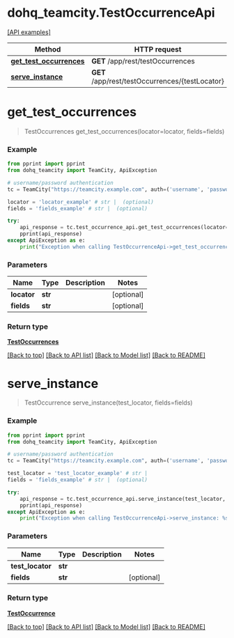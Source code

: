 # dohq_teamcity.TestOccurrenceApi

[[API examples]](http://devopshq.github.io/teamcity/teamcity_apis/TestOccurrenceApi.html)

Method | HTTP request | Description
------------- | ------------- | -------------
[**get_test_occurrences**](TestOccurrenceApi.md#get_test_occurrences) | **GET** /app/rest/testOccurrences | 
[**serve_instance**](TestOccurrenceApi.md#serve_instance) | **GET** /app/rest/testOccurrences/{testLocator} | 


# **get_test_occurrences**
> TestOccurrences get_test_occurrences(locator=locator, fields=fields)



### Example
```python
from pprint import pprint
from dohq_teamcity import TeamCity, ApiException

# username/password authentication
tc = TeamCity("https://teamcity.example.com", auth=('username', 'password'))

locator = 'locator_example' # str |  (optional)
fields = 'fields_example' # str |  (optional)

try:
    api_response = tc.test_occurrence_api.get_test_occurrences(locator=locator, fields=fields)
    pprint(api_response)
except ApiException as e:
    print("Exception when calling TestOccurrenceApi->get_test_occurrences: %s\n" % e)
```

### Parameters

Name | Type | Description  | Notes
------------- | ------------- | ------------- | -------------
 **locator** | **str**|  | [optional] 
 **fields** | **str**|  | [optional] 

### Return type

[**TestOccurrences**](../models/TestOccurrences.md)

[[Back to top]](#) [[Back to API list]](../README.md#documentation-for-api-endpoints) [[Back to Model list]](../README.md#documentation-for-models) [[Back to README]](../README.md)


# **serve_instance**
> TestOccurrence serve_instance(test_locator, fields=fields)



### Example
```python
from pprint import pprint
from dohq_teamcity import TeamCity, ApiException

# username/password authentication
tc = TeamCity("https://teamcity.example.com", auth=('username', 'password'))

test_locator = 'test_locator_example' # str | 
fields = 'fields_example' # str |  (optional)

try:
    api_response = tc.test_occurrence_api.serve_instance(test_locator, fields=fields)
    pprint(api_response)
except ApiException as e:
    print("Exception when calling TestOccurrenceApi->serve_instance: %s\n" % e)
```

### Parameters

Name | Type | Description  | Notes
------------- | ------------- | ------------- | -------------
 **test_locator** | **str**|  | 
 **fields** | **str**|  | [optional] 

### Return type

[**TestOccurrence**](../models/TestOccurrence.md)

[[Back to top]](#) [[Back to API list]](../README.md#documentation-for-api-endpoints) [[Back to Model list]](../README.md#documentation-for-models) [[Back to README]](../README.md)


